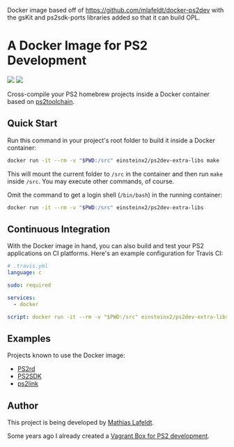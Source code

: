 Docker image based off of https://github.com/mlafeldt/docker-ps2dev with the gsKit and ps2sdk-ports libraries added so that it can build OPL.

# A Docker Image for PS2 Development

[![](https://images.microbadger.com/badges/image/einsteinx2/ps2dev-extra-libs.svg)](https://microbadger.com/images/einsteinx2/ps2dev-extra-libs)
[![](https://img.shields.io/docker/pulls/einsteinx2/ps2dev-extra-libs.svg?maxAge=604800)](https://hub.docker.com/r/einsteinx2/ps2dev-extra-libs/)

Cross-compile your PS2 homebrew projects inside a Docker container based on
[ps2toolchain](https://github.com/ps2dev/ps2toolchain).

## Quick Start

Run this command in your project's root folder to build it inside a Docker
container:

```bash
docker run -it --rm -v "$PWD:/src" einsteinx2/ps2dev-extra-libs make
```

This will mount the current folder to `/src` in the container and then run
`make` inside `/src`. You may execute other commands, of course.

Omit the command to get a login shell (`/bin/bash`) in the running container:

```bash
docker run -it --rm -v "$PWD:/src" einsteinx2/ps2dev-extra-libs
```

## Continuous Integration

With the Docker image in hand, you can also build and test your PS2 applications
on CI platforms. Here's an example configuration for Travis CI:

```yaml
# .travis.yml
language: c

sudo: required

services:
  - docker

script: docker run -it --rm -v "$PWD:/src" einsteinx2/ps2dev-extra-libs make test
```

## Examples

Projects known to use the Docker image:

* [PS2rd](https://github.com/mlafeldt/ps2rd)
* [PS2SDK](https://github.com/ps2dev/ps2sdk)
* [ps2link](https://github.com/ps2dev/ps2link)

## Author

This project is being developed by [Mathias Lafeldt](https://twitter.com/mlafeldt).

Some years ago I already created a [Vagrant Box for PS2 development](https://mlafeldt.github.io/blog/building-a-vagrant-box-for-ps2-development/).
